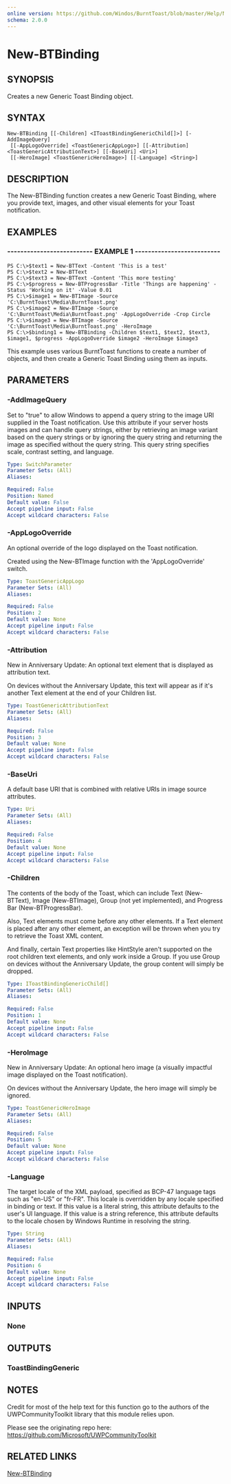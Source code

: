 ```yaml
---
online version: https://github.com/Windos/BurntToast/blob/master/Help/New-BTBinding.md
schema: 2.0.0
---
```


# New-BTBinding

## SYNOPSIS
Creates a new Generic Toast Binding object.

## SYNTAX

```
New-BTBinding [[-Children] <IToastBindingGenericChild[]>] [-AddImageQuery]
 [[-AppLogoOverride] <ToastGenericAppLogo>] [[-Attribution] <ToastGenericAttributionText>] [[-BaseUri] <Uri>]
 [[-HeroImage] <ToastGenericHeroImage>] [[-Language] <String>]
```

## DESCRIPTION
The New-BTBinding function creates a new Generic Toast Binding, where you provide text, images, and other visual elements for your Toast notification.

## EXAMPLES

### -------------------------- EXAMPLE 1 --------------------------
```
PS C:\>$text1 = New-BTText -Content 'This is a test'
PS C:\>$text2 = New-BTText
PS C:\>$text3 = New-BTText -Content 'This more testing'
PS C:\>$progress = New-BTProgressBar -Title 'Things are happening' -Status 'Working on it' -Value 0.01
PS C:\>$image1 = New-BTImage -Source 'C:\BurntToast\Media\BurntToast.png'
PS C:\>$image2 = New-BTImage -Source 'C:\BurntToast\Media\BurntToast.png' -AppLogoOverride -Crop Circle
PS C:\>$image3 = New-BTImage -Source 'C:\BurntToast\Media\BurntToast.png' -HeroImage
PS C:\>$binding1 = New-BTBinding -Children $text1, $text2, $text3, $image1, $progress -AppLogoOverride $image2 -HeroImage $image3
```

This example uses various BurntToast functions to create a number of objects, and then create a Generic Toast Binding using them as inputs.

## PARAMETERS

### -AddImageQuery
Set to "true" to allow Windows to append a query string to the image URI supplied in the Toast notification. Use this attribute if your server hosts images and can handle query strings, either by retrieving an image variant based on the query strings or by ignoring the query string and returning the image as specified without the query string. This query string specifies scale, contrast setting, and language.

```yaml
Type: SwitchParameter
Parameter Sets: (All)
Aliases:

Required: False
Position: Named
Default value: False
Accept pipeline input: False
Accept wildcard characters: False
```

### -AppLogoOverride
An optional override of the logo displayed on the Toast notification.

Created using the New-BTImage function with the 'AppLogoOverride' switch.

```yaml
Type: ToastGenericAppLogo
Parameter Sets: (All)
Aliases:

Required: False
Position: 2
Default value: None
Accept pipeline input: False
Accept wildcard characters: False
```

### -Attribution
New in Anniversary Update: An optional text element that is displayed as attribution text.

On devices without the Anniversary Update, this text will appear as if it's another Text element at the end of your Children list.

```yaml
Type: ToastGenericAttributionText
Parameter Sets: (All)
Aliases:

Required: False
Position: 3
Default value: None
Accept pipeline input: False
Accept wildcard characters: False
```

### -BaseUri
A default base URI that is combined with relative URIs in image source attributes.

```yaml
Type: Uri
Parameter Sets: (All)
Aliases:

Required: False
Position: 4
Default value: None
Accept pipeline input: False
Accept wildcard characters: False
```

### -Children
The contents of the body of the Toast, which can include Text (New-BTText), Image (New-BTImage), Group (not yet implemented), and Progress Bar (New-BTProgressBar).

Also, Text elements must come before any other elements. If a Text element is placed after any other element, an exception will be thrown when you try to retrieve the Toast XML content.

And finally, certain Text properties like HintStyle aren't supported on the root children text elements, and only work inside a Group. If you use Group on devices without the Anniversary Update, the group content will simply be dropped.

```yaml
Type: IToastBindingGenericChild[]
Parameter Sets: (All)
Aliases:

Required: False
Position: 1
Default value: None
Accept pipeline input: False
Accept wildcard characters: False
```

### -HeroImage
New in Anniversary Update: An optional hero image (a visually impactful image displayed on the Toast notification).

On devices without the Anniversary Update, the hero image will simply be ignored.

```yaml
Type: ToastGenericHeroImage
Parameter Sets: (All)
Aliases:

Required: False
Position: 5
Default value: None
Accept pipeline input: False
Accept wildcard characters: False
```

### -Language
The target locale of the XML payload, specified as BCP-47 language tags such as "en-US" or "fr-FR". This locale is overridden by any locale specified in binding or text. If this value is a literal string, this attribute defaults to the user's UI language. If this value is a string reference, this attribute defaults to the locale chosen by Windows Runtime in resolving the string.

```yaml
Type: String
Parameter Sets: (All)
Aliases:

Required: False
Position: 6
Default value: None
Accept pipeline input: False
Accept wildcard characters: False
```

## INPUTS

### None

## OUTPUTS

### ToastBindingGeneric

## NOTES
Credit for most of the help text for this function go to the authors of the UWPCommunityToolkit library that this module relies upon.

Please see the originating repo here: https://github.com/Microsoft/UWPCommunityToolkit

## RELATED LINKS

[New-BTBinding](https://github.com/Windos/BurntToast/blob/master/Help/New-BTBinding.md)
